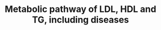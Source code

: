 ---
annotations:
- id: PW:0000153
  parent: classic metabolic pathway
  type: Pathway Ontology
  value: triacylglycerol metabolic pathway
- id: DOID:13809
  parent: genetic disease
  type: Disease Ontology
  value: familial combined hyperlipidemia
- id: DOID:0090105
  parent: genetic disease
  type: Disease Ontology
  value: autosomal recessive hypercholesterolemia
- id: PW:0000013
  parent: disease pathway
  type: Pathway Ontology
  value: disease pathway
- id: PW:0000175
  parent: disease pathway
  type: Pathway Ontology
  value: familial combined hyperlipidemia pathway
- id: PW:0000482
  parent: classic metabolic pathway
  type: Pathway Ontology
  value: lipoprotein metabolic pathway
- id: DOID:1388
  parent: genetic disease
  type: Disease Ontology
  value: Tangier disease
- id: DOID:1390
  parent: genetic disease
  type: Disease Ontology
  value: hypobetalipoproteinemia
- id: PW:0000484
  parent: classic metabolic pathway
  type: Pathway Ontology
  value: altered lipoprotein metabolic pathway
authors:
- Ingebude
- DeSl
- LobkeM
- Mkutmon
- Egonw
- IreneHemel
- Fehrhart
- Finterly
citedin:
- link: PMC8155553
  title: 'Heterogeneity

    of Lipid and Protein Cartilage Profiles

    Associated with Human Osteoarthritis with or without Type 2 Diabetes

    Mellitus (2021)'
- link: PMC9519890
  title: 'Tissue-specific pathway activities: A retrospective analysis in COVID-19
    patients (2022)'
- link: 10.1038/s41467-023-40298-7
  title: Development of Plasmodium falciparum liver-stages in hepatocytes derived
    from human fetal liver organoid cultures
- link: 10.3390/ijms232416127
  title: Rare Variants in Genes of the Cholesterol Pathway Are Present in 60% of Patients
    with Acute Myocardial Infarction
- link: 10.1016/j.isci.2023.107287
  title: Identification of potential genetic Loci and polygenic risk model for Budd-Chiari
    syndrome in Chinese population
- link: 10.3389/fneur.2023.1079977
  title: DIA-based technology explores hub pathways and biomarkers of neurological
    recovery in ischemic stroke after rehabilitation
communities:
- Diseases
- IEM
- RareDiseases
description: 'This pathway shows genetic disorders related to lipoprotein metabolism.
  Two plasmalipoproteins, LDL and HDL, and one plasma lipid, triglyceride (TG), play
  an important role in this pathway. Hydrophobic lipids and fat-soluble vitamins are
  normally transported to the site of their uptake by transporters called lipoproteins,
  and any deregulation of the plasma concentrations of these proteins can cause dyslipidemias.
  Disorders resulting from an enzyme deficiency are highlighted in pink. More details
  on the composition of the various lipoproteins in this pathway are visualised in
  [https://www.wikipathways.org/index.php/Pathway:WP3601].  This pathway was inspired
  by Chapter 43 of the book of Blau (ISBN 3642403360 (978-3642403361)). '
last-edited: 2023-04-01
ndex: 7644e4be-8b6b-11eb-9e72-0ac135e8bacf
organisms:
- Homo sapiens
redirect_from:
- /index.php/Pathway:WP4522
- /instance/WP4522
- /instance/WP4522_r126061
revision: r126061
schema-jsonld:
- '@context': https://schema.org/
  '@id': https://wikipathways.github.io/pathways/WP4522.html
  '@type': Dataset
  creator:
    '@type': Organization
    name: WikiPathways
  description: 'This pathway shows genetic disorders related to lipoprotein metabolism.
    Two plasmalipoproteins, LDL and HDL, and one plasma lipid, triglyceride (TG),
    play an important role in this pathway. Hydrophobic lipids and fat-soluble vitamins
    are normally transported to the site of their uptake by transporters called lipoproteins,
    and any deregulation of the plasma concentrations of these proteins can cause
    dyslipidemias. Disorders resulting from an enzyme deficiency are highlighted in
    pink. More details on the composition of the various lipoproteins in this pathway
    are visualised in [https://www.wikipathways.org/index.php/Pathway:WP3601].  This
    pathway was inspired by Chapter 43 of the book of Blau (ISBN 3642403360 (978-3642403361)). '
  keywords:
  - A-I
  - A-II
  - ABCA1
  - Annexin A2
  - B100
  - C-II
  - CETP
  - Cholesterol
  - Cyclic fatty acids
  - E
  - HL
  - 'HL '
  - IDL
  - LCAT
  - LDL
  - LDL-receptor
  - LDLR
  - LDLRAP1
  - LPL
  - MTP
  - PCSK9
  - Remnant receptor
  - SR-B1
  - VLDL
  - apo B-48
  license: CC0
  name: Metabolic pathway of LDL, HDL and TG, including diseases
seo: CreativeWork
title: Metabolic pathway of LDL, HDL and TG, including diseases
wpid: WP4522
---